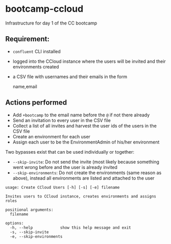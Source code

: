 # bootcamp-ccloud
Infrastructure for day 1 of the CC bootcamp

## Requirement:
- `confluent` CLI installed
- logged into the CCloud instance where the users will be invited and their environments created
- a CSV file with usernames and their emails in the form 

  name,email

## Actions performed

- Add `+bootcamp` to the email name before the `@` if not there already
- Send an invitation to every user in the CSV file
- Collect a list of all invites and harvest the user ids of the users in the CSV file
- Create an environment for each user
- Assign each user to be the EnvironmentAdmin of his/her environment

Two bypasses exist that can be used individually or together:

- `--skip-invite`: Do not send the invite (most likely because something went wrong before and the user is already invited
- `--skip-environments`: Do not create the environments (same reason as above), instead all environments are listed and attached to the user

```
usage: Create CCloud Users [-h] [-s] [-e] filename

Invites users to CCloud instance, creates environments and assigns roles

positional arguments:
  filename

options:
  -h, --help            show this help message and exit
  -s, --skip-invite
  -e, --skip-environments
```
